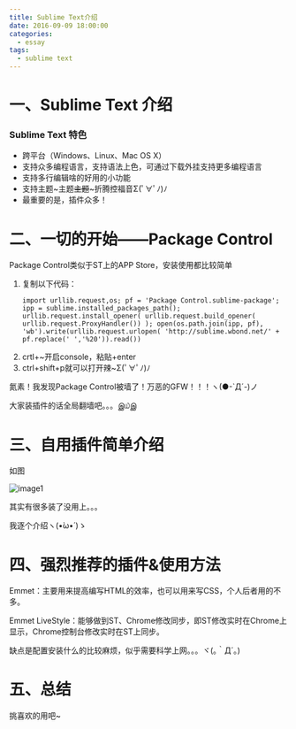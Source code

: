```yaml
---
title: Sublime Text介绍
date: 2016-09-09 18:00:00
categories:
  - essay
tags:
  - sublime text
---
```

# 一、Sublime Text 介绍

### Sublime Text 特色

- 跨平台（Windows、Linux、Mac OS X）
- 支持众多编程语言，支持语法上色，可通过下载外挂支持更多编程语言
- 支持多行编辑啥的好用的小功能
- 支持主题~主题~~主题~~~折腾控福音Σ(ﾟ∀ﾟﾉ)ﾉ
- 最重要的是，插件众多！

# 二、一切的开始——Package Control

Package Control类似于ST上的APP Store，安装使用都比较简单

1. 复制以下代码：
   ```shell
   import urllib.request,os; pf = 'Package Control.sublime-package'; ipp = sublime.installed_packages_path(); urllib.request.install_opener( urllib.request.build_opener( urllib.request.ProxyHandler()) ); open(os.path.join(ipp, pf), 'wb').write(urllib.request.urlopen( 'http://sublime.wbond.net/' + pf.replace(' ','%20')).read())
   ```
2. crtl+~开启console，粘贴+enter
3. ctrl+shift+p就可以打开辣~Σ(ﾟ∀ﾟﾉ)ﾉ

氮素！我发现Package Control被墙了！万恶的GFW！！！ヽ(●-`Д´-)ノ

大家装插件的话全局翻墙吧。。。இ௰இ

# 三、自用插件简单介绍

如图

![image1](/images/essay/001/image1.png)

其实有很多装了没用上。。。

我逐个介绍ヽ(•̀ω•́ )ゝ

# 四、强烈推荐的插件&使用方法

Emmet：主要用来提高编写HTML的效率，也可以用来写CSS，个人后者用的不多。

Emmet LiveStyle：能够做到ST、Chrome修改同步，即ST修改实时在Chrome上显示，Chrome控制台修改实时在ST上同步。

缺点是配置安装什么的比较麻烦，似乎需要科学上网。。。ヾ(｡｀Д´｡)

# 五、总结

挑喜欢的用吧~